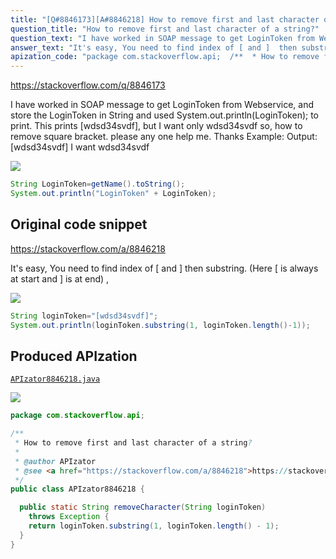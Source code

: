 ```yaml
---
title: "[Q#8846173][A#8846218] How to remove first and last character of a string?"
question_title: "How to remove first and last character of a string?"
question_text: "I have worked in SOAP message to get LoginToken from Webservice, and store the LoginToken in String and used System.out.println(LoginToken); to print. This prints [wdsd34svdf], but I want only wdsd34svdf so, how to remove square bracket. please any one help me. Thanks Example: Output: [wdsd34svdf] I want wdsd34svdf"
answer_text: "It's easy, You need to find index of [ and ]  then substring. (Here [ is always at start and ] is at end) ,"
apization_code: "package com.stackoverflow.api;  /**  * How to remove first and last character of a string?  *  * @author APIzator  * @see <a href=\"https://stackoverflow.com/a/8846218\">https://stackoverflow.com/a/8846218</a>  */ public class APIzator8846218 {    public static String removeCharacter(String loginToken)     throws Exception {     return loginToken.substring(1, loginToken.length() - 1);   } }"
---
```


https://stackoverflow.com/q/8846173

I have worked in SOAP message to get LoginToken from Webservice, and store the LoginToken in String and used System.out.println(LoginToken); to print. This prints [wdsd34svdf], but I want only wdsd34svdf so, how to remove square bracket. please any one help me.
Thanks
Example:
Output: [wdsd34svdf]
I want wdsd34svdf


<div class="code-logo"><img src="/stackoverflow.png" /></div>

```java
String LoginToken=getName().toString();
System.out.println("LoginToken" + LoginToken);
```


## Original code snippet

https://stackoverflow.com/a/8846218

It&#x27;s easy,
You need to find index of [ and ]  then substring. (Here [ is always at start and ] is at end) ,

<div class="code-logo"><img src="/stackoverflow.png" /></div>

```java
String loginToken="[wdsd34svdf]";
System.out.println(loginToken.substring(1, loginToken.length()-1));
```

## Produced APIzation

[`APIzator8846218.java`](https://github.com/pasqualesalza/apization/raw/main/data/search/APIzator8846218.java)

<div class="code-logo"><img src="/apizator.png" /></div>

```java
package com.stackoverflow.api;

/**
 * How to remove first and last character of a string?
 *
 * @author APIzator
 * @see <a href="https://stackoverflow.com/a/8846218">https://stackoverflow.com/a/8846218</a>
 */
public class APIzator8846218 {

  public static String removeCharacter(String loginToken)
    throws Exception {
    return loginToken.substring(1, loginToken.length() - 1);
  }
}

```